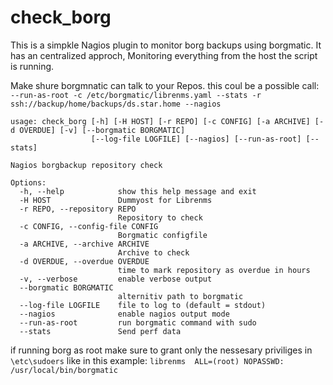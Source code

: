 # check_borg
This is a simpkle Nagios plugin to monitor borg backups using borgmatic. It has an centralized approch, Monitoring everything from the host the script is running. 

Make shure borgmnatic can talk to your Repos. this coul be a possible call: `--run-as-root -c /etc/borgmatic/librenms.yaml --stats -r ssh://backup/home/backups/ds.star.home --nagios`

```
usage: check_borg [-h] [-H HOST] [-r REPO] [-c CONFIG] [-a ARCHIVE] [-d OVERDUE] [-v] [--borgmatic BORGMATIC]
                  [--log-file LOGFILE] [--nagios] [--run-as-root] [--stats]

Nagios borgbackup repository check

Options:
  -h, --help            show this help message and exit
  -H HOST               Dummyost for Librenms
  -r REPO, --repository REPO
                        Repository to check
  -c CONFIG, --config-file CONFIG
                        Borgmatic configfile
  -a ARCHIVE, --archive ARCHIVE
                        Archive to check
  -d OVERDUE, --overdue OVERDUE
                        time to mark repository as overdue in hours
  -v, --verbose         enable verbose output
  --borgmatic BORGMATIC
                        alternitiv path to borgmatic
  --log-file LOGFILE    file to log to (default = stdout)
  --nagios              enable nagios output mode
  --run-as-root         run borgmatic command with sudo
  --stats               Send perf data
```


if running borg as root make sure to grant only the nessesary priviliges in `\etc\sudoers` like in this example: 
`librenms  ALL=(root) NOPASSWD: /usr/local/bin/borgmatic` 
